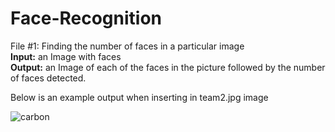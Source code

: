 # Face-Recognition

File #1: Finding the number of faces in a particular image <br>
  <b>Input:</b> an Image with faces <br>
  <b>Output:</b> an Image of each of the faces in the picture followed by the number of faces detected.

Below is an example output when inserting in team2.jpg image

![carbon](https://user-images.githubusercontent.com/41015632/57749995-9dbf1700-769d-11e9-8c1e-ada7161b3b36.png)
